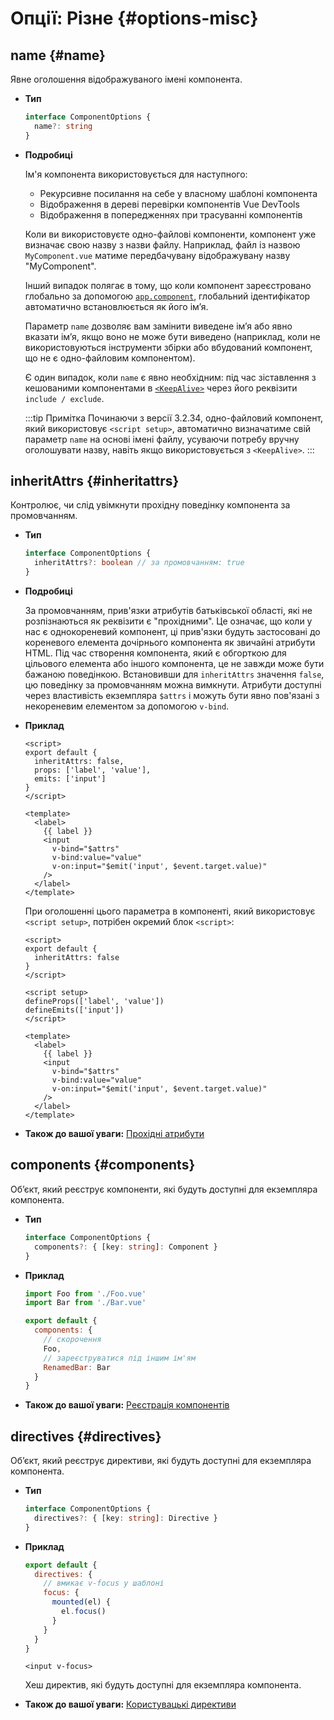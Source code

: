 # Опції: Різне {#options-misc}

## name {#name}

Явне оголошення відображуваного імені компонента.

- **Тип**

  ```ts
  interface ComponentOptions {
    name?: string
  }
  ```

- **Подробиці**

  Ім'я компонента використовується для наступного:

  - Рекурсивне посилання на себе у власному шаблоні компонента
  - Відображення в дереві перевірки компонентів Vue DevTools
  - Відображення в попередженнях при трасуванні компонентів

  Коли ви використовуєте одно-файлові компоненти, компонент уже визначає свою назву з назви файлу. Наприклад, файл із назвою `MyComponent.vue` матиме передбачувану відображувану назву "MyComponent".

  Інший випадок полягає в тому, що коли компонент зареєстровано глобально за допомогою [`app.component`](/api/application#app-component), глобальний ідентифікатор автоматично встановлюється як його ім’я.

  Параметр `name` дозволяє вам замінити виведене ім’я або явно вказати ім’я, якщо воно не може бути виведено (наприклад, коли не використовуються інструменти збірки або вбудований компонент, що не є одно-файловим компонентом).

  Є один випадок, коли `name` є явно необхідним: під час зіставлення з кешованими компонентами в [`<KeepAlive>`](/guide/built-ins/keep-alive) через його реквізити `include / exclude`.

  :::tip Примітка
  Починаючи з версії 3.2.34, одно-файловий компонент, який використовує `<script setup>`, автоматично визначатиме свій параметр `name` на основі імені файлу, усуваючи потребу вручну оголошувати назву, навіть якщо використовується з `<KeepAlive>`.
  :::

## inheritAttrs {#inheritattrs}

Контролює, чи слід увімкнути прохідну поведінку компонента за промовчанням.

- **Тип**

  ```ts
  interface ComponentOptions {
    inheritAttrs?: boolean // за промовчанням: true
  }
  ```

- **Подробиці**

  За промовчанням, прив'язки атрибутів батьківської області, які не розпізнаються як реквізити є "прохідними". Це означає, що коли у нас є однокореневий компонент, ці прив'язки будуть застосовані до кореневого елемента дочірнього компонента як звичайні атрибути HTML. Під час створення компонента, який є обгорткою для цільового елемента або іншого компонента, це не завжди може бути бажаною поведінкою. Встановивши для `inheritAttrs` значення `false`, цю поведінку за промовчанням можна вимкнути. Атрибути доступні через властивість екземпляра `$attrs` і можуть бути явно пов'язані з некореневим елементом за допомогою `v-bind`.

- **Приклад**

  <div class="options-api">

  ```vue
  <script>
  export default {
    inheritAttrs: false,
    props: ['label', 'value'],
    emits: ['input']
  }
  </script>

  <template>
    <label>
      {{ label }}
      <input
        v-bind="$attrs"
        v-bind:value="value"
        v-on:input="$emit('input', $event.target.value)"
      />
    </label>
  </template>
  ```

  </div>
  <div class="composition-api">

  При оголошенні цього параметра в компоненті, який використовує `<script setup>`, потрібен окремий блок `<script>`:

  ```vue
  <script>
  export default {
    inheritAttrs: false
  }
  </script>

  <script setup>
  defineProps(['label', 'value'])
  defineEmits(['input'])
  </script>

  <template>
    <label>
      {{ label }}
      <input
        v-bind="$attrs"
        v-bind:value="value"
        v-on:input="$emit('input', $event.target.value)"
      />
    </label>
  </template>
  ```

  </div>

- **Також до вашої уваги:** [Прохідні атрибути](/guide/components/attrs)

## components {#components}

Об’єкт, який реєструє компоненти, які будуть доступні для екземпляра компонента.

- **Тип**

  ```ts
  interface ComponentOptions {
    components?: { [key: string]: Component }
  }
  ```

- **Приклад**

  ```js
  import Foo from './Foo.vue'
  import Bar from './Bar.vue'

  export default {
    components: {
      // скорочення
      Foo,
      // зареєструватися під іншим ім'ям
      RenamedBar: Bar
    }
  }
  ```

- **Також до вашої уваги:** [Реєстрація компонентів](/guide/components/registration)

## directives {#directives}

Об’єкт, який реєструє директиви, які будуть доступні для екземпляра компонента.

- **Тип**

  ```ts
  interface ComponentOptions {
    directives?: { [key: string]: Directive }
  }
  ```

- **Приклад**

  ```js
  export default {
    directives: {
      // вмикає v-focus у шаблоні
      focus: {
        mounted(el) {
          el.focus()
        }
      }
    }
  }
  ```

  ```vue-html
  <input v-focus>
  ```

  Хеш директив, які будуть доступні для екземпляра компонента.

- **Також до вашої уваги:** [Користувацькі директиви](/guide/reusability/custom-directives)
